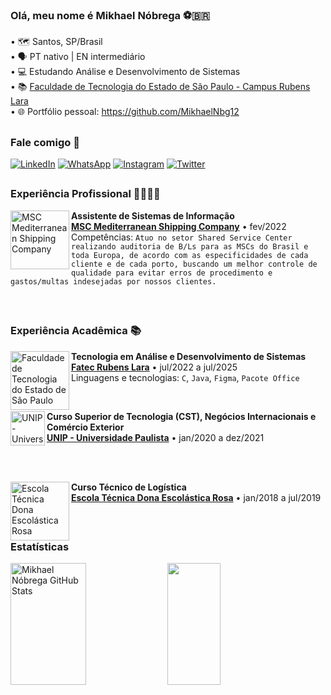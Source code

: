 ### Olá, meu nome é Mikhael Nóbrega ⚽🇧🇷
• 🗺️ Santos, SP/Brasil
<br>
• 🗣️ PT nativo | EN intermediário
<br>
• 💻 Estudando Análise e Desenvolvimento de Sistemas
<br>
• 📚 [Faculdade de Tecnologia do Estado de São Paulo - Campus Rubens Lara](https://fatecrl.edu.br/)
<br>
• 🌐 Portfólio pessoal: https://github.com/MikhaelNbg12

##

### Fale comigo 📲
<a href = "https://www.linkedin.com/in/mikhael-nobrega/"><img alt="LinkedIn" src="https://img.shields.io/badge/LinkedIn-0077B5?style=for-the-badge&logo=linkedin&logoColor=white"></a>
<a href = "https://wa.me/+5513991038324"><img alt="WhatsApp" src="https://img.shields.io/badge/WhatsApp-25D366?style=for-the-badge&logo=whatsapp&logoColor=white"></a>
<a href = "https://www.instagram.com/m.nobrega_/#"><img alt="Instagram" src="https://img.shields.io/badge/Instagram-E4405F?style=for-the-badge&logo=instagram&logoColor=white"></a>
<a href = "https://twitter.com/mikhaelzin12"><img alt="Twitter" src="https://img.shields.io/badge/Twitter-1DA1F2?style=for-the-badge&logo=twitter&logoColor=white"></a>

##

### Experiência Profissional 🧑🏻‍💼💼
[<img align="left" width="94px" alt="MSC Mediterranean Shipping Company" src="https://github.com/MikhaelNbg12/MikhaelNbg12/assets/129698581/c72f56aa-fa75-4781-bf4e-f51a3bb6d464"/>](https://www.msc.com)
**Assistente de Sistemas de Informação** \
[**MSC Mediterranean Shipping Company**](https://www.msc.com) • fev/2022 \
Competências: `Atuo no setor Shared Service Center realizando auditoria de B/Ls para as MSCs do Brasil e toda Europa, de acordo com as especificidades de cada cliente e de cada porto, buscando um melhor controle de qualidade para evitar erros de procedimento e gastos/multas indesejadas por nossos clientes.`

<br>

##

### Experiência Acadêmica 📚

[<img align="left" height="94px" alt="Faculdade de Tecnologia do Estado de São Paulo" src="https://fatecrl.edu.br/static/img/logo-fatec.png"/>](https://fatecrl.edu.br/)
**Tecnologia em Análise e Desenvolvimento de Sistemas** \
[**Fatec Rubens Lara**](https://fatecrl.edu.br/) • jul/2022 a jul/2025 \
Linguagens e tecnologias: `C`, `Java`, `Figma`, `Pacote Office`

<br>

[<img align="left" height="55px" alt="UNIP - Universidade Paulista" src="https://www.unip.br/assets/img/logo/logo-unip.svg"/>](https://www.unip.br)
**Curso Superior de Tecnologia (CST), Negócios Internacionais e Comércio Exterior** \
[**UNIP - Universidade Paulista**](https://www.unip.br) • jan/2020 a dez/2021 

<br>
<br>

[<img align="left" height="94px" alt="Escola Técnica Dona Escolástica Rosa" src="https://github.com/MikhaelNbg12/MikhaelNbg12/assets/129698581/3f32ea23-c1b8-4266-8a0b-26f638ae06c5"/>](https://www.cps.sp.gov.br/etecs/etec-dona-escolastica-rosa/)
**Curso Técnico de Logística** \
[**Escola Técnica Dona Escolástica Rosa**](https://www.cps.sp.gov.br/etecs/etec-dona-escolastica-rosa/) • jan/2018 a jul/2019 

<br>

##

### Estatísticas
<div align-items="center">
<img width="49%" height="195px" src="https://github-readme-stats.vercel.app/api?username=MikhaelNbg12&show_icons=true&locale=en&count_private=true&hide_border=true&title_color=25f776&icon_color=25b1f7&text_color=c9d1d9&bg_color=0d1117&hide_title=true" alt="Mikhael Nóbrega GitHub Stats"/>
<img width="41%" height="195px" src="https://github-readme-stats-sigma-five.vercel.app/api/top-langs/?username=MikhaelNbg12&layout=compact&hide_border=true&title_color=25f776&text_color=c9d1d9&bg_color=0d1117"/>
</div>
